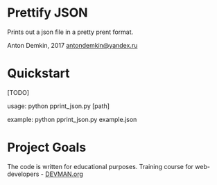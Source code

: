 # Prettify JSON


Prints out a json file in a pretty prent format.

Anton Demkin, 2017
antondemkin@yandex.ru

# Quickstart

[TODO]

usage:
python pprint_json.py [path]

example:
python pprint_json.py example.json


# Project Goals

The code is written for educational purposes. Training course for web-developers - [DEVMAN.org](https://devman.org)
